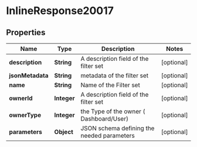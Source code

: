 # InlineResponse20017

## Properties
Name | Type | Description | Notes
------------ | ------------- | ------------- | -------------
**description** | **String** | A description field of the filter set |  [optional]
**jsonMetadata** | **String** | metadata of the filter set |  [optional]
**name** | **String** | Name of the Filter set |  [optional]
**ownerId** | **Integer** | A description field of the filter set |  [optional]
**ownerType** | **Integer** | the Type of the owner ( Dashboard/User) |  [optional]
**parameters** | **Object** | JSON schema defining the needed parameters |  [optional]
